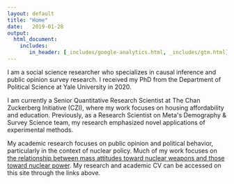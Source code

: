 ```yaml
---
layout: default
title: "Home"
date:   2019-01-28
output: 
  html_document:
    includes:
       in_header: [_includes/google-analytics.html, _includes/gtm.html]
---
```


<!--- <img style="float: left; height: 245px; margin: 0 20px 10px 0" src="/assets/baron_photo.jpg" alt="pic" /> -->

I am a social science researcher who specializes in causal inference and public opinion survey research. I received my PhD from the Department of Political Science at Yale University in 2020.

I am currently a Senior Quantitative Research Scientist at The Chan Zuckerberg Initiative (CZI), where my work focuses on housing affordability and education. Previously, as a Research Scientist on Meta's Demography & Survey Science team, my research emphasized novel applications of experimental methods.

My academic research focuses on public opinion and political behavior, particularly in the context of nuclear policy. Much of my work focuses on [the relationship between mass attitudes toward nuclear weapons and those toward nuclear power](https://osf.io/preprints/socarxiv/gmdtb/). My research and academic CV can be accessed on this site through the links above.
